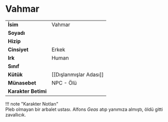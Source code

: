 # Vahmar   
  
<div class="grid" markdown>  
  
|  |  |  
|---|---|  
| **İsim** | Vahmar |  
| **Soyadı** |  |  
| **Hizip** |  |  
| **Cinsiyet** | Erkek |  
| **Irk** | Human |  
| **Sınıf** |  |  
| **Kütük** | [[Dışlanmışlar Adası]] |  
| **Münasebet** | NPC - Ölü |  
| **Karakter Betimi** |  |  
  
  
!!! note "Karakter Notları"  
	Pleb olmayan bir arbalet ustası. Alfons *Geas* atıp yanımıza almıştı, öldü gitti zavallıcık.  
  
  
</div>